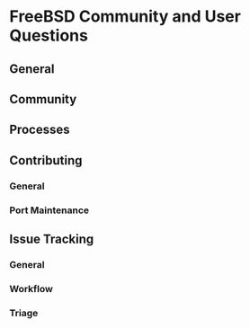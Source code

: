 # FreeBSD Community and User Questions

## General

## Community

## Processes

## Contributing

### General

### Port Maintenance

## Issue Tracking

### General

### Workflow

### Triage
